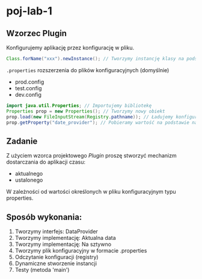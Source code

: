 # poj-lab-1

## Wzorzec Plugin

Konfigurujemy aplikację przez konfigurację w pliku.

```java
Class.forName("xxx").newInstance(); // Tworzymy instancję klasy na podstawie jej nazwy
```

`.properties` rozszerzenia do plików konfiguracyjnych (domyślnie)

* prod.config
* test.config
* dev.config

```java
import java.util.Properties; // Importujemy bibliotekę
Properties prop = new Properties(); // Tworzymy nowy obiekt
prop.load(new FileInputStream(Registry.pathname)); // Ładujemy konfigurację z pliku
prop.getProperty("date_provider"); // Pobieramy wartość na podstawie nazwy klucza
```

## Zadanie

Z użyciem wzorca projektowego *Plugin* proszę stworzyć mechanizm dostarczania do aplikacji czasu:

- aktualnego
- ustalonego

W zależności od wartości określonych w pliku konfiguracyjnym typu properties.

## Sposób wykonania:

1. Tworzymy interfejs: DataProvider
2. Tworzymy implementację: Aktualna data
3. Tworzymy implementację: Na sztywno
4. Tworzymy plik konfiguracyjny w formacie .properties
5. Odczytanie konfiguracji (registry)
6. Dynamiczne stworzenie instancji
7. Testy (metoda 'main')
